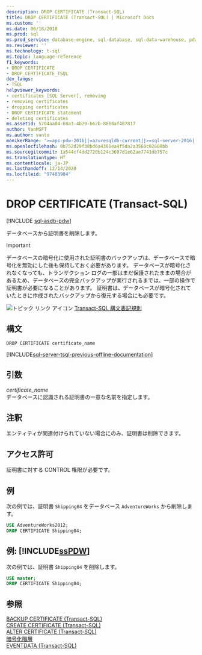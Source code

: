 ```yaml
---
description: DROP CERTIFICATE (Transact-SQL)
title: DROP CERTIFICATE (Transact-SQL) | Microsoft Docs
ms.custom: ''
ms.date: 06/18/2018
ms.prod: sql
ms.prod_service: database-engine, sql-database, sql-data-warehouse, pdw
ms.reviewer: ''
ms.technology: t-sql
ms.topic: language-reference
f1_keywords:
- DROP CERTIFICATE
- DROP_CERTIFICATE_TSQL
dev_langs:
- TSQL
helpviewer_keywords:
- certificates [SQL Server], removing
- removing certificates
- dropping certificates
- DROP CERTIFICATE statement
- deleting certificates
ms.assetid: 5704aa04-68a3-4b29-b62b-8868af487817
author: VanMSFT
ms.author: vanto
monikerRange: '>=aps-pdw-2016||=azuresqldb-current||>=sql-server-2016||>=sql-server-linux-2017||=azuresqldb-mi-current'
ms.openlocfilehash: 0b752d29f38bd6a4301ea4f5da2a3560c02608bb
ms.sourcegitcommit: 1a544cf4dd2720b124c3697d1e62ae7741db757c
ms.translationtype: HT
ms.contentlocale: ja-JP
ms.lasthandoff: 12/14/2020
ms.locfileid: "97483904"
---
```

# <a name="drop-certificate-transact-sql"></a>DROP CERTIFICATE (Transact-SQL)
[!INCLUDE [sql-asdb-pdw](../../includes/applies-to-version/sql-asdb-pdw.md)]

  データベースから証明書を削除します。  
  
> [!IMPORTANT]  
>  データベースの暗号化に使用された証明書のバックアップは、データベースで暗号化を無効にした後も保持しておく必要があります。 データベースが暗号化されなくなっても、トランザクション ログの一部はまだ保護されたままの場合があるため、データベースの完全バックアップが実行されるまでは、一部の操作で証明書が必要になることがあります。 証明書は、データベースが暗号化されていたときに作成されたバックアップから復元する場合にも必要です。  
  
 ![トピック リンク アイコン](../../database-engine/configure-windows/media/topic-link.gif "トピック リンク アイコン") [Transact-SQL 構文表記規則](../../t-sql/language-elements/transact-sql-syntax-conventions-transact-sql.md) 

  
 
## <a name="syntax"></a>構文  
  
```synaxsql  
DROP CERTIFICATE certificate_name  
```  
  
[!INCLUDE[sql-server-tsql-previous-offline-documentation](../../includes/sql-server-tsql-previous-offline-documentation.md)]

## <a name="arguments"></a>引数
 *certificate_name*  
 データベースに認識される証明書の一意な名前を指定します。  
  
## <a name="remarks"></a>注釈  
 エンティティが関連付けられていない場合にのみ、証明書は削除できます。  
  
## <a name="permissions"></a>アクセス許可  
 証明書に対する CONTROL 権限が必要です。  
  
## <a name="examples"></a>例  
 次の例では、証明書 `Shipping04` をデータベース `AdventureWorks` から削除します。  
  
```sql  
USE AdventureWorks2012;  
DROP CERTIFICATE Shipping04;  
```  
  
## <a name="examples-sspdw"></a>例: [!INCLUDE[ssPDW](../../includes/sspdw-md.md)]  
 次の例では、証明書 `Shipping04` を削除します。  
  
```sql
USE master;  
DROP CERTIFICATE Shipping04;  
```  
  
## <a name="see-also"></a>参照  
 [BACKUP CERTIFICATE &#40;Transact-SQL&#41;](../../t-sql/statements/backup-certificate-transact-sql.md)   
 [CREATE CERTIFICATE &#40;Transact-SQL&#41;](../../t-sql/statements/create-certificate-transact-sql.md)   
 [ALTER CERTIFICATE &#40;Transact-SQL&#41;](../../t-sql/statements/alter-certificate-transact-sql.md)   
 [暗号化階層](../../relational-databases/security/encryption/encryption-hierarchy.md)   
 [EVENTDATA &#40;Transact-SQL&#41;](../../t-sql/functions/eventdata-transact-sql.md)
